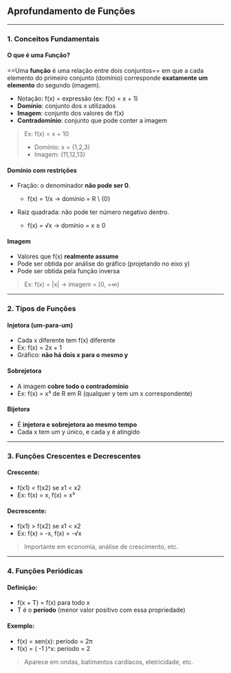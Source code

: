 ## Aprofundamento de Funções

---
### 1. Conceitos Fundamentais

#### O que é uma Função?

==Uma **função** é uma relação entre dois conjuntos== em que a cada elemento do primeiro conjunto (domínio) corresponde **exatamente um elemento** do segundo (imagem).

- Notação: f(x) = expressão (ex: f(x) = x + 1)
- **Domínio**: conjunto dos x utilizados
- **Imagem**: conjunto dos valores de f(x)
- **Contradomínio**: conjunto que pode conter a imagem

> Ex: f(x) = x + 10
> 
> - Domínio: x = {1,2,3}
> - Imagem: {11,12,13}

#### Domínio com restrições

- Fração: o denominador **não pode ser 0**.
    
    - f(x) = 1/x → domínio = R \ {0}
        
- Raiz quadrada: não pode ter número negativo dentro.
    
    - f(x) = √x → domínio = x ≥ 0

#### Imagem

- Valores que f(x) **realmente assume**
- Pode ser obtida por análise do gráfico (projetando no eixo y)
- Pode ser obtida pela função inversa

> Ex: f(x) = |x| → imagem = [0, +∞)

---
### 2. Tipos de Funções

#### Injetora (um-para-um)

- Cada x diferente tem f(x) diferente
- Ex: f(x) = 2x + 1
- Gráfico: **não há dois x para o mesmo y**

#### Sobrejetora

- A imagem **cobre todo o contradomínio**
- Ex: f(x) = x³ de R em R (qualquer y tem um x correspondente)

#### Bijetora

- É **injetora e sobrejetora ao mesmo tempo**
- Cada x tem um y único, e cada y é atingido

---
### 3. Funções Crescentes e Decrescentes

#### Crescente:

- f(x1) < f(x2) se x1 < x2
- Ex: f(x) = x, f(x) = x³

#### Decrescente:

- f(x1) > f(x2) se x1 < x2
- Ex: f(x) = -x, f(x) = -√x

> Importante em economia, análise de crescimento, etc.

---
### 4. Funções Periódicas

#### Definição:

- f(x + T) = f(x) para todo x
- T é o **período** (menor valor positivo com essa propriedade)

#### Exemplo:

- f(x) = sen(x): período = 2π
- f(x) = ( -1 )^x: período = 2

> Aparece em ondas, batimentos cardíacos, eletricidade, etc.